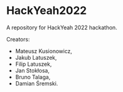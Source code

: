# HackYeah2022
A repository for HackYeah 2022 hackathon.

Creators:
- Mateusz Kusionowicz,
- Jakub Latuszek,
- Filip Latuszek,
- Jan Stokłosa,
- Bruno Talaga,
- Damian Śremski.
